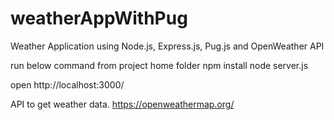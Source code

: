 # weatherAppWithPug

Weather Application using Node.js, Express.js, Pug.js and OpenWeather API

run below command from project home folder
npm install
node server.js

open http://localhost:3000/

API to get weather data.
https://openweathermap.org/
